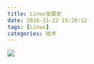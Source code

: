 ```yaml
---
title: Linux发展史
date: 2016-11-22 15:26:12
tags: [Linux]
categories: 技术
---
```

![](https://picturebed-1258146968.cos.ap-beijing.myqcloud.com/Linux%E5%8F%91%E5%B1%95%E5%8F%B2.png)